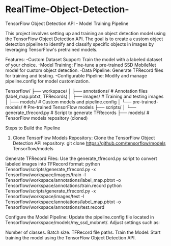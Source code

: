 # RealTime-Object-Detection-

TensorFlow Object Detection API - Model Training Pipeline

This project involves setting up and training an object detection model using the TensorFlow Object Detection API. The goal is to create a custom object detection pipeline to identify and classify specific objects in images by leveraging TensorFlow's pretrained models.

Features:
-Custom Dataset Support: Train the model with a labeled dataset of your choice.
-Model Training: Fine-tune a pre-trained SSD MobileNet model for custom object detection.
-Data Pipeline: Generate TFRecord files for training and testing.
-Configurable Pipeline: Modify and manage pipeline.config for model customization.

Tensorflow/
├── workspace/
│   ├── annotations/      # Annotation files (label_map.pbtxt, TFRecords)
│   ├── images/           # Training and testing images
│   ├── models/           # Custom models and pipeline.config
│   └── pre-trained-models/  # Pre-trained TensorFlow models
├── scripts/
│   └── generate_tfrecord.py  # Script to generate TFRecords
├── models/               # TensorFlow models repository (cloned)

Steps to Build the Pipeline
1) Clone TensorFlow Models Repository: Clone the TensorFlow Object Detection API repository:
git clone https://github.com/tensorflow/models Tensorflow/models

Generate TFRecord Files: Use the generate_tfrecord.py script to convert labeled images into TFRecord format:
python Tensorflow/scripts/generate_tfrecord.py -x Tensorflow/workspace/images/train -l Tensorflow/workspace/annotations/label_map.pbtxt -o Tensorflow/workspace/annotations/train.record
python Tensorflow/scripts/generate_tfrecord.py -x Tensorflow/workspace/images/test -l Tensorflow/workspace/annotations/label_map.pbtxt -o Tensorflow/workspace/annotations/test.record

Configure the Model Pipeline: Update the pipeline.config file located in Tensorflow/workspace/models/my_ssd_mobnet/. Adjust settings such as:

Number of classes.
Batch size.
TFRecord file paths.
Train the Model: Start training the model using the TensorFlow Object Detection API.


